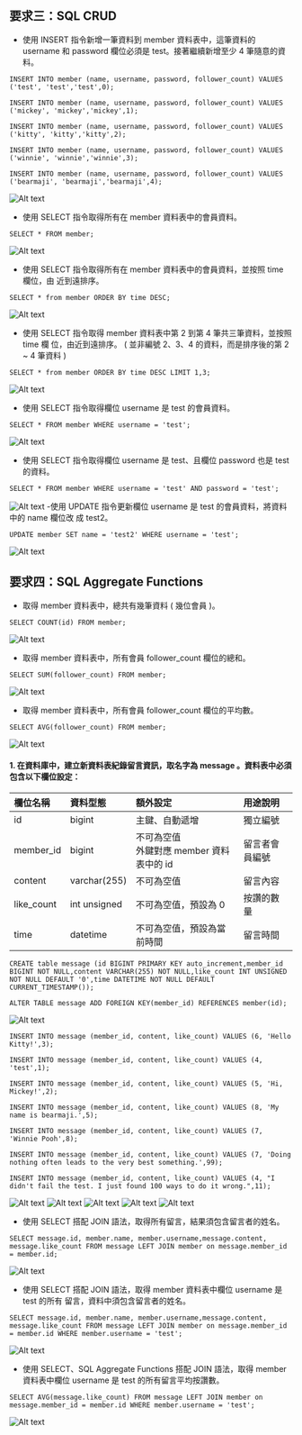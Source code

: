 <!-- ## 要求二：建立資料庫和資料表
- 建立⼀個新的資料庫，取名字為 website 。
```
CREATE database website;
```
- 在資料庫中，建立會員資料表，取名字為 member 。資料表必須包含以下欄位設定：
```
USE website;

CREATE table member (id BIGINT PRIMARY KEY auto_increment,name VARCHAR(255) NOT NULL,username VARCHAR(255) NOT NULL,password VARCHAR(255) NOT NULL,follower_count INT UNSIGNED NOT NULL DEFAULT '0',time DATETIME NOT NULL DEFAULT CURRENT_TIMESTAMP());
```
![Alt text](/png/request2.png) -->

## 要求三：SQL CRUD
- 使⽤ INSERT 指令新增⼀筆資料到 member 資料表中，這筆資料的 username 和
password 欄位必須是 test。接著繼續新增⾄少 4 筆隨意的資料。
```
INSERT INTO member (name, username, password, follower_count) VALUES ('test', 'test','test',0);

INSERT INTO member (name, username, password, follower_count) VALUES ('mickey', 'mickey','mickey',1);

INSERT INTO member (name, username, password, follower_count) VALUES ('kitty', 'kitty','kitty',2);

INSERT INTO member (name, username, password, follower_count) VALUES ('winnie', 'winnie','winnie',3);

INSERT INTO member (name, username, password, follower_count) VALUES ('bearmaji', 'bearmaji','bearmaji',4);
```
![Alt text](/png/request3-1.png)

- 使⽤ SELECT 指令取得所有在 member 資料表中的會員資料。
```
SELECT * FROM member;
```
![Alt text](/png/request3-2.png)

- 使⽤ SELECT 指令取得所有在 member 資料表中的會員資料，並按照 time 欄位，由
近到遠排序。
```
SELECT * from member ORDER BY time DESC;
```
![Alt text](/png/request3-3.png)
- 使⽤ SELECT 指令取得 member 資料表中第 2 到第 4 筆共三筆資料，並按照 time 欄
位，由近到遠排序。 ( 並非編號 2、3、4 的資料，⽽是排序後的第 2 ~ 4 筆資料 )
```
SELECT * from member ORDER BY time DESC LIMIT 1,3;
```
![Alt text](/png/request3-4.png)
- 使⽤ SELECT 指令取得欄位 username 是 test 的會員資料。
```
SELECT * FROM member WHERE username = 'test';
```
![Alt text](/png/request3-5.png)
- 使⽤ SELECT 指令取得欄位 username 是 test、且欄位 password 也是 test 的資料。
```
SELECT * FROM member WHERE username = 'test' AND password = 'test';
```
![Alt text](/png/request3-6.png)
-使⽤ UPDATE 指令更新欄位 username 是 test 的會員資料，將資料中的 name 欄位改
成 test2。
```
UPDATE member SET name = 'test2' WHERE username = 'test';
```
![Alt text](/png/request3-7.png)
## 要求四：SQL Aggregate Functions
- 取得 member 資料表中，總共有幾筆資料 ( 幾位會員 )。
```
SELECT COUNT(id) FROM member;
```
![Alt text](/png/request4-1.png)
- 取得 member 資料表中，所有會員 follower_count 欄位的總和。
```
SELECT SUM(follower_count) FROM member;
```
![Alt text](/png/request4-2.png)
- 取得 member 資料表中，所有會員 follower_count 欄位的平均數。
```
SELECT AVG(follower_count) FROM member;
```
![Alt text](/png/request4-3.png)
#### 1. 在資料庫中，建立新資料表紀錄留⾔資訊，取名字為 message 。資料表中必須包含以下欄位設定：

| 欄位名稱 | 資料型態 | 額外設定 | ⽤途說明 |
| :--- | :--- | :------ | :----- |
|id |bigint |主鍵、⾃動遞增 |獨立編號|
|member_id |bigint |不可為空值<br>外鍵對應 member 資料表中的 id|留⾔者會員編號|
|content |varchar(255) |不可為空值 |留⾔內容|
|like_count |int unsigned |不可為空值，預設為 0 |按讚的數量|
|time |datetime |不可為空值，預設為當前時間 |留⾔時間|

```
CREATE table message (id BIGINT PRIMARY KEY auto_increment,member_id BIGINT NOT NULL,content VARCHAR(255) NOT NULL,like_count INT UNSIGNED NOT NULL DEFAULT '0',time DATETIME NOT NULL DEFAULT CURRENT_TIMESTAMP());

ALTER TABLE message ADD FOREIGN KEY(member_id) REFERENCES member(id);
```
![Alt text](/png/request5.png)
```
INSERT INTO message (member_id, content, like_count) VALUES (6, 'Hello Kitty!',3);

INSERT INTO message (member_id, content, like_count) VALUES (4, 'test',1);

INSERT INTO message (member_id, content, like_count) VALUES (5, 'Hi, Mickey!',2);

INSERT INTO message (member_id, content, like_count) VALUES (8, 'My name is bearmaji.',5);

INSERT INTO message (member_id, content, like_count) VALUES (7, 'Winnie Pooh',8);

INSERT INTO message (member_id, content, like_count) VALUES (7, 'Doing nothing often leads to the very best something.',99);

INSERT INTO message (member_id, content, like_count) VALUES (4, "I didn't fail the test. I just found 100 ways to do it wrong.",11);
```
![Alt text](/png/request5.1.png)
![Alt text](/png/request5.2.png)
![Alt text](/png/request5.3.png)
![Alt text](/png/request5.4.png)
![Alt text](/png/request5.5.png)
- 使⽤ SELECT 搭配 JOIN 語法，取得所有留⾔，結果須包含留⾔者的姓名。
```
SELECT message.id, member.name, member.username,message.content, message.like_count FROM message LEFT JOIN member on message.member_id = member.id;
```
![Alt text](/png/request5-1.png)
- 使⽤ SELECT 搭配 JOIN 語法，取得 member 資料表中欄位 username 是 test 的所有
留⾔，資料中須包含留⾔者的姓名。
```
SELECT message.id, member.name, member.username,message.content, message.like_count FROM message LEFT JOIN member on message.member_id = member.id WHERE member.username = 'test';
```
![Alt text](/png/request5-2.png)
- 使⽤ SELECT、SQL Aggregate Functions 搭配 JOIN 語法，取得 member 資料表中欄位 username 是 test 的所有留⾔平均按讚數。
```
SELECT AVG(message.like_count) FROM message LEFT JOIN member on message.member_id = member.id WHERE member.username = 'test';
```
![Alt text](/png/request5-3.png)